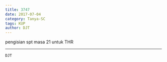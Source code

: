 ```yaml
---
title: 3747
date: 2017-07-04
category: Tanya-SC
tags: KUP
author: DJT
---
```


pengisian spt masa 21 untuk THR

---



`DJT`
